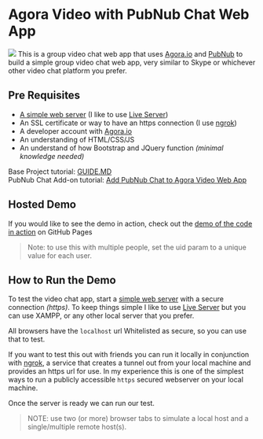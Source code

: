 # Agora Video with PubNub Chat Web App
![](https://miro.medium.com/max/1400/1*O7M6oK5Lvr-40lFBmNzb4g.png)
This is a group video chat web app that uses [Agora.io](https://www.agora.io) and [PubNub](https://www.pubnub.com) to build a simple group video chat web app, very similar to Skype or whichever other video chat platform you prefer. 

## Pre Requisites
- [A simple web server](https://developer.mozilla.org/en-US/docs/Learn/Common_questions/set_up_a_local_testing_server) (I like to use [Live Server](https://marketplace.visualstudio.com/items?itemName=ritwickdey.LiveServer))
- An SSL certificate or way to have an https connection (I use [ngrok](https://ngrok.com))
- A developer account with [Agora.io](https://www.agora.io)
- An understanding of HTML/CSS/JS 
- An understand of how Bootstrap and JQuery function _(minimal knowledge needed)_

Base Project tutorial: [GUIDE.MD](/GUIDE.MD)   
PubNub Chat Add-on tutorial: [Add PubNub Chat to Agora Video Web App](https://www.agora.io/en/blog/adding-pubnub-chat-to-an-agora-video-web-app/)

## Hosted Demo ##
If you would like to see the demo in action, check out the [demo of the code in action](https://digitallysavvy.github.io/agora-video-with-pubnub-chat/?uid=10001) on GitHub Pages 
> Note: to use this with multiple people, set the uid param to a unique value for each user.

## How to Run the Demo ##
To test the video chat app, start a [simple web server](https://developer.mozilla.org/en-US/docs/Learn/Common_questions/set_up_a_local_testing_server) with a secure connection _(https)_. To keep things simple I like to use [Live Server](https://marketplace.visualstudio.com/items?itemName=ritwickdey.LiveServer) but you can use XAMPP, or any other local server that you prefer.

All browsers have the `localhost` url Whitelisted as secure, so you can use that to test. 

If you want to test this out with friends you can run it locally in conjunction with [ngrok](https://ngrok.com), a service that creates a tunnel out from your local machine and provides an https url for use. In my experience this is one of the simplest ways to run a publicly accessible `https` secured webserver on your local machine. 

Once the server is ready we can run our test.

>NOTE: use two (or more) browser tabs to simulate a local host and a single/multiple remote host(s).
